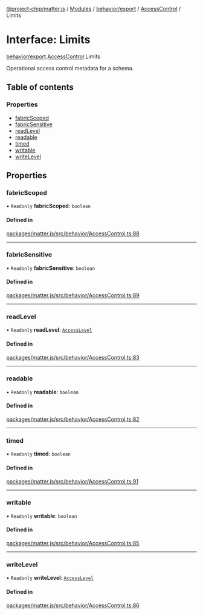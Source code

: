 [@project-chip/matter.js](../README.md) / [Modules](../modules.md) / [behavior/export](../modules/behavior_export.md) / [AccessControl](../modules/behavior_export.AccessControl.md) / Limits

# Interface: Limits

[behavior/export](../modules/behavior_export.md).[AccessControl](../modules/behavior_export.AccessControl.md).Limits

Operational access control metadata for a schema.

## Table of contents

### Properties

- [fabricScoped](behavior_export.AccessControl.Limits.md#fabricscoped)
- [fabricSensitive](behavior_export.AccessControl.Limits.md#fabricsensitive)
- [readLevel](behavior_export.AccessControl.Limits.md#readlevel)
- [readable](behavior_export.AccessControl.Limits.md#readable)
- [timed](behavior_export.AccessControl.Limits.md#timed)
- [writable](behavior_export.AccessControl.Limits.md#writable)
- [writeLevel](behavior_export.AccessControl.Limits.md#writelevel)

## Properties

### fabricScoped

• `Readonly` **fabricScoped**: `boolean`

#### Defined in

[packages/matter.js/src/behavior/AccessControl.ts:88](https://github.com/project-chip/matter.js/blob/2d9f2165d2672864fda3496a6d0d5f93597f82c6/packages/matter.js/src/behavior/AccessControl.ts#L88)

___

### fabricSensitive

• `Readonly` **fabricSensitive**: `boolean`

#### Defined in

[packages/matter.js/src/behavior/AccessControl.ts:89](https://github.com/project-chip/matter.js/blob/2d9f2165d2672864fda3496a6d0d5f93597f82c6/packages/matter.js/src/behavior/AccessControl.ts#L89)

___

### readLevel

• `Readonly` **readLevel**: [`AccessLevel`](../enums/cluster_export.AccessLevel.md)

#### Defined in

[packages/matter.js/src/behavior/AccessControl.ts:83](https://github.com/project-chip/matter.js/blob/2d9f2165d2672864fda3496a6d0d5f93597f82c6/packages/matter.js/src/behavior/AccessControl.ts#L83)

___

### readable

• `Readonly` **readable**: `boolean`

#### Defined in

[packages/matter.js/src/behavior/AccessControl.ts:82](https://github.com/project-chip/matter.js/blob/2d9f2165d2672864fda3496a6d0d5f93597f82c6/packages/matter.js/src/behavior/AccessControl.ts#L82)

___

### timed

• `Readonly` **timed**: `boolean`

#### Defined in

[packages/matter.js/src/behavior/AccessControl.ts:91](https://github.com/project-chip/matter.js/blob/2d9f2165d2672864fda3496a6d0d5f93597f82c6/packages/matter.js/src/behavior/AccessControl.ts#L91)

___

### writable

• `Readonly` **writable**: `boolean`

#### Defined in

[packages/matter.js/src/behavior/AccessControl.ts:85](https://github.com/project-chip/matter.js/blob/2d9f2165d2672864fda3496a6d0d5f93597f82c6/packages/matter.js/src/behavior/AccessControl.ts#L85)

___

### writeLevel

• `Readonly` **writeLevel**: [`AccessLevel`](../enums/cluster_export.AccessLevel.md)

#### Defined in

[packages/matter.js/src/behavior/AccessControl.ts:86](https://github.com/project-chip/matter.js/blob/2d9f2165d2672864fda3496a6d0d5f93597f82c6/packages/matter.js/src/behavior/AccessControl.ts#L86)
